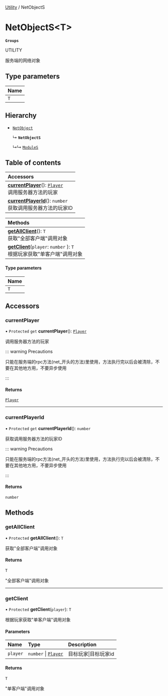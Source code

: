 [Utility](../groups/Utility.Utility.md) / NetObjectS

# NetObjectS<T\> <Badge type="tip" text="Class" /> <Score text="NetObjectS<T\>" />

**`Groups`**

UTILITY

服务端的网络对象

## Type parameters

| Name |
| :------ |
| `T` |

## Hierarchy

- [`NetObject`](Extension.NetObject.md)

  ↳ **`NetObjectS`**

  ↳↳ [`ModuleS`](Extension.ModuleS.md)

## Table of contents

| Accessors |
| :-----|
| **[currentPlayer](Extension.NetObjectS.md#currentplayer)**(): [`Player`](Gameplay.Player.md) <br> 调用服务器方法的玩家|
| **[currentPlayerId](Extension.NetObjectS.md#currentplayerid)**(): `number` <br> 获取调用服务器方法的玩家ID|

| Methods |
| :-----|
| **[getAllClient](Extension.NetObjectS.md#getallclient)**(): `T` <br> 获取"全部客户端"调用对象|
| **[getClient](Extension.NetObjectS.md#getclient)**(`player`: `number` \): `T` <br> 根据玩家获取"单客户端"调用对象|

#### Type parameters

| Name |
| :------ |
| `T` |

## Accessors

### currentPlayer <Score text="currentPlayer" /> 

• `Protected` `get` **currentPlayer**(): [`Player`](Gameplay.Player.md) <Badge type="tip" text="server" />

调用服务器方法的玩家

::: warning Precautions

只能在服务端的rpc方法(net_开头的方法)里使用，方法执行完以后会被清除，不要在其他地方用，不要异步使用

:::


#### Returns

[`Player`](Gameplay.Player.md)

___

### currentPlayerId <Score text="currentPlayerId" /> 

• `Protected` `get` **currentPlayerId**(): `number` <Badge type="tip" text="server" />

获取调用服务器方法的玩家ID

::: warning Precautions

只能在服务端的rpc方法(net_开头的方法)里使用，方法执行完以后会被清除，不要在其他地方用，不要异步使用

:::


#### Returns

`number`

## Methods

### getAllClient <Score text="getAllClient" /> 

• `Protected` **getAllClient**(): `T` <Badge type="tip" text="server" />

获取"全部客户端"调用对象


#### Returns

`T`

"全部客户端"调用对象

___

### getClient <Score text="getClient" /> 

• `Protected` **getClient**(`player`): `T` <Badge type="tip" text="server" />

根据玩家获取"单客户端"调用对象


#### Parameters

| Name | Type | Description |
| :------ | :------ | :------ |
| `player` | `number` \| [`Player`](Gameplay.Player.md) |  目标玩家\|目标玩家id |

#### Returns

`T`

"单客户端"调用对象

